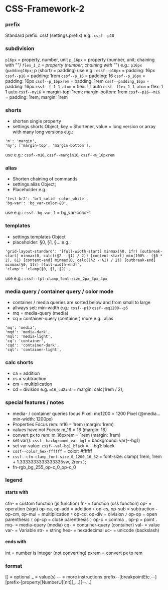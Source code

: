 # CSS-Framework-2

### prefix
Standard prefix: cssf (settings.prefix)
e.g.: 
`cssf--p10`


### subdivision
`p16px` = property, number, unit
`p_16px` = property (number, unit; chaining with "_")
`flex_1_1` = property (number; chaining with "_")
e.g.:
`p16px` (`padding16px`; p (short) = padding)
use e.g.: 
`cssf--p16px` = padding: 16px
`cssf--p16` = padding: 1rem
`cssf--p_16` = padding: 16
`cssf--p_16px` = padding: 16px
`cssf--p_16pxrem` = padding: 1rem
`cssf--padding_16px` = padding: 16px
`cssf--f_1_1_atuo` = flex: 1 1 auto
`cssf--flex_1_1_atuo` = flex: 1 1 auto
`cssf--my16` = margin-top: 1rem; margin-bottom: 1rem
`cssf--p16--m16` = padding: 1rem; margin: 1rem

### shorts
- shorten single property
- settings.shorts Object; key = Shortener, value = long version or array with many long versions
e.g.:
```
'm': 'margin',
'my': ['margin-top', 'margin-bottom'],
```
use e.g.: `cssf--m16`, `cssf--margin16`, `cssf--m_16pxrem`
### alias
- Shorten chaining of commands
- settings.alias Object; 
- Placeholder
e.g.:
```
'test-br2': 'br1_solid--color_white',
'bg-var': 'bg_var-color-§0',
```
use e.g.: `cssf--bg-var_1` = bg_var-color-1
### templates
- settings.templates Object
- placeholder: §0, §1, §...
e.g.:
```
'grid-layout-standard': '[full-width-start] minmax(§0, 1fr) [outbreak-start] minmax(0, calc((§2 - §1) / 2)) [content-start] min(100% - (§0 * 2), §1) [content-end] minmax(0, calc((§2 - §1) / 2)) [outbreak-end] minmax(§0, 1fr) [full-width-end]',
'clamp': 'clamp(§0, §1, §2)',
```
use e.g.: `cssf--tpl-clamp_font-size_2px_3px_4px`

### media query / container query / color mode
- container / media queries are sorted below and from small to large
- allways set: min-width
e.g.:
`cssf--p10`
`cssf--mq1200--p5`
- mq = media-query (media)
- cq = container-query (container)
more e.g.:
alias
```
'mq': 'media',
'mqd': 'media-dark',
'mql': 'media-light',
'cq': 'container',
'cqd': 'container-dark',
'cql': 'container-light',
```

### calc shorts
- ca = addition
- cs = subtraction
- cm = multiplication
- cd = division
e.g. `m16_cd2int` = margin: calc(1rem / 2);

### special features / notes
- media- / container queries focus Pixel: mq1200 = 1200 Pixel (@media... min-width: 1200px)
- Properties Focus rem: m16 = 1rem (margin: 1rem)
- values have not Focus: m_16 = 16 (margin: 16)
- convert px to rem: m_16pxrem = 1rem (margin: 1rem)
- set var(): `cssf--background_var-bg1` = background: var(--bg1)
- set var value: `cssf--val-bg1_black` = --bg1: black 
- `cssf--color_hex-ffffff` = color: #ffffff
- `cssf--cfn-clamp_font-size_0_1200_16_32` = font-size: clamp( 1rem, 1rem + 1.3333333333333335vw, 2rem );
- fn-rgb_bg_255_op-c_0_op-c_0


### legend
#### starts with
cfn- = custom function (js function)
fn- = function (css function)
op- = operation (sign)
op-ca, op-add = addition `+`
op-cs, op-sub = subtraction `-`
op-cm, op-mul = multiplication `*`
op-cd, op-div = division `/`
op-op = open parenthesis `(`
op-cp = close parenthesis `)`
op-c = comma `,`
op-p = point `.`
mq- = media-query (media)
cq- = container-query (container)
val- = value
var- = Variable
str- = string
hex- = hexadecimal
uc- = unicode (backslash)
#### ends with
int = number is integer (not converting)
pxrem = convert px to rem

### format
[] = optional
_ = value(s)
-- = more instructions
prefix--[breakpointEtc.--][prefix-]property[NumberU][nit][_...][--...]
